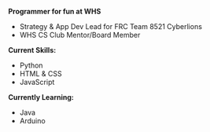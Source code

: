 **Programmer for fun at WHS**
- Strategy & App Dev Lead for FRC Team 8521 Cyberlions
- WHS CS Club Mentor/Board Member

__Current Skills:__
- Python
- HTML & CSS
- JavaScript

__Currently Learning:__
- Java
- Arduino

<!---
ohnoruu/ohnoruu is a ✨ special ✨ repository because its `README.md` (this file) appears on your GitHub profile.
You can click the Preview link to take a look at your changes.
--->
